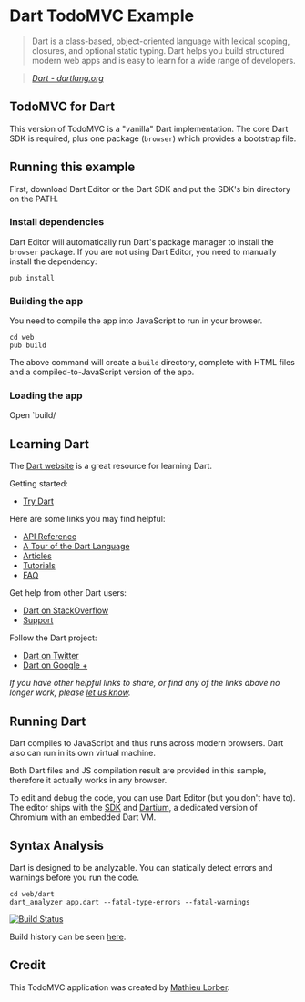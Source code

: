 # Dart TodoMVC Example

> Dart is a class-based, object-oriented language with lexical scoping,
> closures, and optional static typing. Dart helps you build structured modern
> web apps and is easy to learn for a wide range of developers.

> _[Dart - dartlang.org][dart]_

## TodoMVC for Dart

This version of TodoMVC is a "vanilla" Dart implementation. The
core Dart SDK is required, plus one package (`browser`) which provides
a bootstrap file.

## Running this example

First, download Dart Editor or the Dart SDK and put the SDK's bin
directory on the PATH.

### Install dependencies

Dart Editor will automatically run Dart's package manager to install the
`browser` package. If you are not using Dart Editor, you need to manually
install the dependency:

```
pub install
```

### Building the app

You need to compile the app into JavaScript to run in your browser.

```
cd web
pub build
```

The above command will create a `build` directory, complete with HTML files
and a compiled-to-JavaScript version of the app.

### Loading the app

Open `build/


## Learning Dart

The [Dart website][dart] is a great resource for learning
Dart.

Getting started:

* [Try Dart](https://www.dartlang.org/codelabs/darrrt/)

Here are some links you may find helpful:

* [API Reference](https://api.dartlang.org/)
* [A Tour of the Dart Language][langtour]
* [Articles](http://www.dartlang.org/articles)
* [Tutorials](http://www.dartlang.org/docs/tutorials)
* [FAQ](http://www.dartlang.org/support/faq.html)

Get help from other Dart users:

* [Dart on StackOverflow](http://stackoverflow.com/questions/tagged/dart)
* [Support](https://www.dartlang.org/support/)

Follow the Dart project:

* [Dart on Twitter](http://twitter.com/dart_lang)
* [Dart on Google +](https://plus.google.com/+dartlang/posts)

_If you have other helpful links to share, or find any of the links above no
longer work, please [let us know](https://github.com/tastejs/todomvc/issues)._

## Running Dart

Dart compiles to JavaScript and thus runs across modern browsers. Dart also
can run in its own virtual machine.

Both Dart files and JS compilation result are provided in this sample,
therefore it actually works in any browser.

To edit and debug the code, you can use Dart Editor (but you don't have to).
The editor ships with
the [SDK][dart] and [Dartium](http://www.dartlang.org/dartium/),
a dedicated version of Chromium with an embedded Dart VM.


## Syntax Analysis

Dart is designed to be analyzable. You can statically detect errors and warnings
before you run the code.

```
cd web/dart
dart_analyzer app.dart --fatal-type-errors --fatal-warnings
```

[![Build Status](https://drone.io/mlorber/todomvc-dart/status.png)][buildstatus]

Build history can be seen [here][builds].


## Credit

This TodoMVC application was created by [Mathieu Lorber](http://mlorber.net).

[langtour]: http://www.dartlang.org/docs/dart-up-and-running/contents/ch02.html
[dart]: https://www.dartlang.org
[builds]: https://drone.io/mlorber/todomvc-dart
[buildstatus]: https://drone.io/mlorber/todomvc-dart/latest